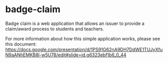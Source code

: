 # badge-claim

Badge claim is a web application that allows an issuer to provide a claim/award process to students and teachers.

For more information about how this simple application works, please see this document: https://docs.google.com/presentation/d/1PS91G62nA9DH7DdWE1TUJyXfuN9aANhEMKB8l-w5U78/edit#slide=id.g6323ebf1b6_0_44
